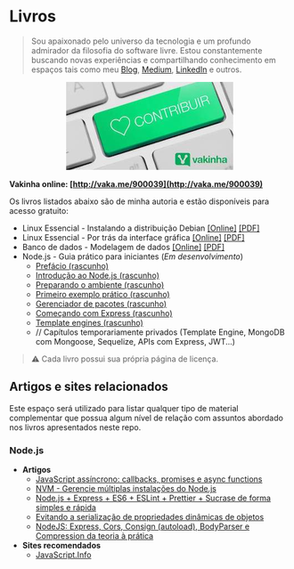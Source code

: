 # Livros

> Sou apaixonado pelo universo da tecnologia e um profundo admirador da filosofia do software livre. Estou constantemente buscando novas experiências e compartilhando conhecimento em espaços tais como meu [Blog](https://fabiojanio.com), [Medium](http://medium.com/@fabiojanio), [LinkedIn](http://linkedin.com/in/fabiojanio) e outros.

<p align="center">
  <img src="vakinha.jpg">
</p>

**Vakinha online: [http://vaka.me/900039](http://vaka.me/900039)**

Os livros listados abaixo são de minha autoria e estão disponíveis para acesso gratuito:

  - Linux Essencial - Instalando a distribuição Debian [[Online]](https://fabiojaniolima.gitbooks.io/linux-essencial-instalando-a-distribuicao-debian/content) [[PDF]](https://www.dropbox.com/s/x5tvywklggku6mv/linux-instalando_a_distribuicao_debian.pdf)
  - Linux Essencial - Por trás da interface gráfica [[Online]](https://fabiojaniolima.gitbooks.io/linux-essencial-por-tras-da-interface-grafica/content) [[PDF]](https://www.dropbox.com/s/xufjcqhfawueybj/linux-por_tras_da_interface_grafica.pdf)
  - Banco de dados - Modelagem de dados [[Online]](https://fabiojaniolima.gitbooks.io/banco-de-dados-modelagem-de-dados/content) [[PDF]](https://www.dropbox.com/s/3hwdxvrvfx2h10u/banco_de_dados-modelagem_de_dados.pdf)
  - Node.js - Guia prático para iniciantes (*Em desenvolvimento*)
    - [Prefácio (rascunho)](https://www.notion.so/Pref-cio-868160e1b4eb4f8297bc6c4ff8d9d553)
    - [Introdução ao Node.js (rascunho)](https://www.notion.so/Introdu-o-ao-Node-js-40c5745fc5734fb1a9ffbcfe7721eede)
    - [Preparando o ambiente (rascunho)](https://www.notion.so/Preparando-o-ambiente-1f8c3e3ebc574e9e805de2925c42fc98)
    - [Primeiro exemplo prático (rascunho)](https://www.notion.so/Primeiro-exemplo-pr-tico-8525500c021f4c1f800e32a74b19a6dd)
    - [Gerenciador de pacotes (rascunho)](https://www.notion.so/Gerenciador-de-pacotes-0a77dd6ce48747ecaa23a5ff5e9668c7)
    - [Começando com Express (rascunho)](https://www.notion.so/Come-ando-com-Express-194bef88bf5a4520af33ff5b16746d63)
    - [Template engines (rascunho)](https://www.notion.so/Template-engines-ee463e05b61d49db9ee922c0edac746e)
    - // Capítulos temporariamente privados (Template Engine, MongoDB com Mongoose, Sequelize, APIs com Express, JWT...)

> :warning: Cada livro possui sua própria página de licença.

## Artigos e sites relacionados

Este espaço será utilizado para listar qualquer tipo de material complementar que possua algum nível de relação com assuntos abordado nos livros apresentados neste repo.

### Node.js
- **Artigos**
   - [JavaScript assíncrono: callbacks, promises e async functions](https://medium.com/@alcidesqueiroz/javascript-ass%C3%ADncrono-callbacks-promises-e-async-functions-9191b8272298)
   - [NVM - Gerencie múltiplas instalações do Node.js](https://medium.com/@fabiojanio/nvm-gerencie-múltiplas-instalações-do-node-js-6fcd0f13aaf7)
   - [Node.js + Express + ES6 + ESLint + Prettier + Sucrase de forma simples e rápida](https://medium.com/@fabiojanio/node-js-express-es6-eslint-sucrase-de-forma-simples-e-rápida-8467fcfae728)
   - [Evitando a serialização de propriedades dinâmicas de objetos](http://cangaceirojavascript.com.br/evitando-serializacao-propriedades-dinamicas-objetos/)
   - [NodeJS: Express, Cors, Consign (autoload), BodyParser e Compression da teoria à prática](https://medium.com/@fabiojanio/nodejs-express-cors-consign-autoload-bodyparser-e-compression-na-prática-fbfc12e46ff4)
- **Sites recomendados**
  - [JavaScript.Info](https://javascript.info)
  
